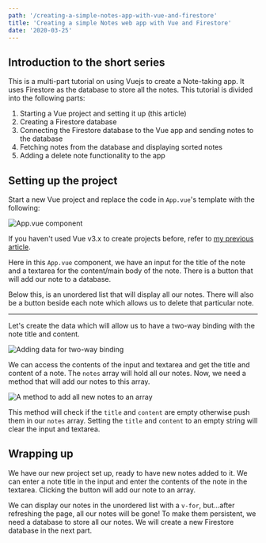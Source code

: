 ```yaml
---
path: '/creating-a-simple-notes-app-with-vue-and-firestore'
title: 'Creating a simple Notes web app with Vue and Firestore'
date: '2020-03-25'
---
```


## Introduction to the short series
This is a multi-part tutorial on using Vuejs to create a Note-taking app. It uses Firestore as the database to store all the notes. This tutorial is divided into the following parts:

1. Starting a Vue project and setting it up (this article)
2. Creating a Firestore database
3. Connecting the Firestore database to the Vue app and sending notes to the database
4. Fetching notes from the database and displaying sorted notes
5. Adding a delete note functionality to the app

## Setting up the project
Start a new Vue project and replace the code in `App.vue`'s template with the following:

![App.vue component](https://dev-to-uploads.s3.amazonaws.com/i/stbn0s1owi1mpdbx8ee5.png)

If you haven't used Vue v3.x to create projects before, refer to [my previous article](https://dev.to/napoleon039/how-to-create-new-projects-with-the-vue-cli-3pgo). 

Here in this `App.vue` component, we have an input for the title of the note and a textarea for the content/main body of the note. There is a button that will add our note to a database.

Below this, is an unordered list that will display all our notes. There will also be a button beside each note which allows us to delete that particular note.

---

Let's create the data which will allow us to have a two-way binding with the note title and content.

![Adding data for two-way binding](https://dev-to-uploads.s3.amazonaws.com/i/qpl3xjjltdzvb5nhp17x.png)

We can access the contents of the input and textarea and get the title and content of a note. The `notes` array will hold all our notes. Now, we need a method that will add our notes to this array.

![A method to add all new notes to an array](https://dev-to-uploads.s3.amazonaws.com/i/x9en62a923jfebcj8d6z.png)

This method will check if the `title` and `content` are empty otherwise push them in our `notes` array. Setting the `title` and `content` to an empty string will clear the input and textarea. 

## Wrapping up
We have our new project set up, ready to have new notes added to it. We can enter a note title in the input and enter the contents of the note in the textarea. Clicking the button will add our note to an array.

We can display our notes in the unordered list with a `v-for`, but...after refreshing the page, all our notes will be gone! To make them persistent, we need a database to store all our notes. We will create a new Firestore database in the next part.